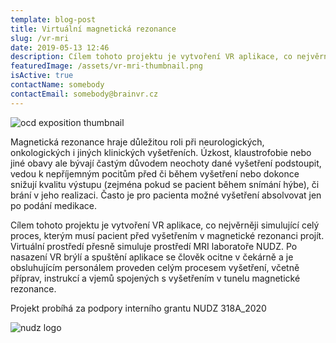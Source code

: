 ```yaml
---
template: blog-post
title: Virtuální magnetická rezonance
slug: /vr-mri
date: 2019-05-13 12:46
description: Cílem tohoto projektu je vytvoření VR aplikace, co nejvěrněji simulující celý proces, kterým musí pacient před vyšetřením v magnetické rezonanci projít
featuredImage: /assets/vr-mri-thumbnail.png
isActive: true
contactName: somebody
contactEmail: somebody@brainvr.cz
---
```


![ocd exposition thumbnail](/assets/vr-mri-thumbnail.png)

Magnetická rezonance hraje důležitou roli při neurologických, onkologických i jiných klinických vyšetřeních. Úzkost, klaustrofobie nebo jiné obavy ale bývají častým důvodem neochoty dané vyšetření podstoupit, vedou k nepříjemným pocitům před či během vyšetření nebo dokonce snižují kvalitu výstupu (zejména pokud se pacient během snímání hýbe), či brání v jeho realizaci. Často je pro pacienta možné vyšetření absolvovat jen po podání medikace.

Cílem tohoto projektu je vytvoření VR aplikace, co nejvěrněji simulující celý proces, kterým musí pacient před vyšetřením v magnetické rezonanci projít. Virtuální prostředí přesně simuluje prostředí MRI laboratoře NUDZ. Po nasazení VR brýlí a spuštění aplikace se člověk ocitne v čekárně a je obsluhujícím personálem proveden celým procesem vyšetření, včetně příprav, instrukcí a vjemů spojených s vyšetřením v tunelu magnetické rezonance.

Projekt probíhá za podpory interního grantu NUDZ 318A_2020

![nudz logo](/assets/nudz-logo-wide-blue.png)


